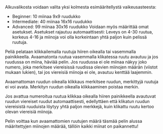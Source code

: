 Alkuvalikosta voidaan valita yksi kolmesta esimääritellystä vaikeusasteesta:
- Beginner: 10 miinaa 9x9 ruudukko
- Intermediate: 40 miinaa 16x16 ruudukko
- Advanced: 99 miinaa 30x16 ruudukko
Voidaan myös määrittää omat asetukset. Asetukset rajautuu automaattisesti: Leveys on 4-30 ruutua, korkeus 4-16 ja miinoja voi olla korkeintaan yhtä paljon kuin pelissä ruutuja.

Peliä pelataan klikkailemalla ruutuja hiiren oikealla tai vasemmalla painikkeella.
Avaamatonta ruutua vasemmalla klikatessa ruutu avautuu ja jos ruudussa on miina, häviää pelin.
Jos ruudussa ei ole miinaa näkyy joko numero, joka merkitsee viereisissä ruudissa olevien miinojen määrän (viistot mukaan lukien),
tai jos viereisiä miinoja ei ole, avautuu kenttää laajemmin.

Avaamattoman ruudun oikealla klikkaus merkitsee ruudun, merkittyjä ruutuja ei voi avata.
Merkityn ruudun oikealla klikkaaminen poistaa merkin.

Jos avattua numeroitua ruutua klikkaa oikealla hiiren painikkeella avautuvat ruudun viereiset ruudut automaattisesti,
edellyttäen että klikatun ruudun viereisistä ruuduista löytyy yhtä paljon merkkejä, kuin klikattu ruutu kertoo olevan viereisiä miinoja.

Pelin voittaa kun avaamattomien ruutujen määrä täsmää pelin alussa määritettyjen miinojen määrää, tällöin kaikki miinat on paikannettu!
